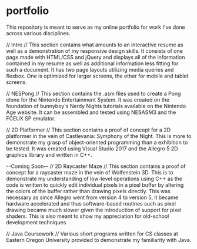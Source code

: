# portfolio
This repository is meant to serve as my online portfolio for work I've done across various disciplines.

// Intro //
This section contains what amounts to an interactive resume as well as a demonstration of my responsive design skills.
It consists of one page made with HTML/CSS and jQuery and displays all of the information contained in my resume as well
as additional information less fitting for such a document. It has two page layouts utilizing media queries and flexbox.
One is optimized for larger screens, the other for mobile and tablet screens.

// NESPong //
This section contains the .asm files used to create a Pong clone for the Nintendo Entertainment System. It was created
on the foundation of bunnyboy's Nerdy Nights tutorials available on the Nintendo Age website. It can be assembled and
tested using NESASM3 and the FCEUX SP emulator.

// 2D Platformer //
This section contains a proof of concept for a 2D platformer in the vein of Castlevania: Symphony of the Night. This is
more to demonstrate my grasp of object-oriented programming than a exhibition to be tested. It was created using Visual
Studio 2017 and the Allegro 5 2D graphics library and written in C++.

--Coming Soon--
// 2D Raycaster Maze //
This section contains a proof of concept for a raycaster maze in the vein of Wolfenstein 3D. This is to demonstrate my
understanding of low-level operations using C++ as the code is written to quickly edit individual pixels in a pixel buffer
by altering the colors of the buffer rather than drawing pixels directly. This was necessary as since Allegro went from
version 4 to version 5, it became hardware accelerated and thus software-based routines such as pixel drawing became much
slower given the introduction of support for pixel shaders. This is also meant to show my appreciation for old-school
development techniques.

// Java Coursework //
Various short programs written for CS classes at Eastern Oregon University provided to demonstrate my familiarity with Java.
